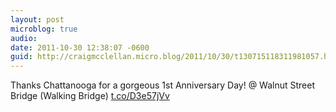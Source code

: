 ```yaml
---
layout: post
microblog: true
audio: 
date: 2011-10-30 12:38:07 -0600
guid: http://craigmcclellan.micro.blog/2011/10/30/t130715118311981057.html
---
```

Thanks Chattanooga for a gorgeous 1st Anniversary Day!  @ Walnut Street Bridge (Walking Bridge) [t.co/D3e57jVv](http://t.co/D3e57jVv)
